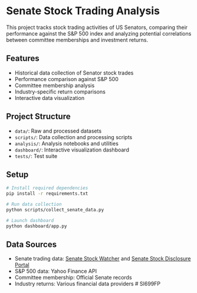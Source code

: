 # Senate Stock Trading Analysis

This project tracks stock trading activities of US Senators, comparing their performance against the S&P 500 index and analyzing potential correlations between committee memberships and investment returns.

## Features

- Historical data collection of Senator stock trades
- Performance comparison against S&P 500
- Committee membership analysis
- Industry-specific return comparisons
- Interactive data visualization

## Project Structure

- `data/`: Raw and processed datasets
- `scripts/`: Data collection and processing scripts
- `analysis/`: Analysis notebooks and utilities
- `dashboard/`: Interactive visualization dashboard
- `tests/`: Test suite

## Setup

```bash
# Install required dependencies
pip install -r requirements.txt

# Run data collection
python scripts/collect_senate_data.py

# Launch dashboard
python dashboard/app.py
```

## Data Sources

- Senate trading data: [Senate Stock Watcher](https://senatestockwatcher.com/) and [Senate Stock Disclosure Portal](https://efdsearch.senate.gov/)
- S&P 500 data: Yahoo Finance API
- Committee membership: Official Senate records
- Industry returns: Various financial data providers # SI699FP

